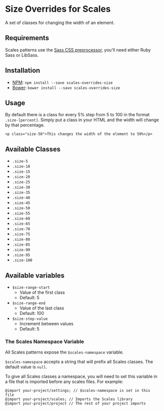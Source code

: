 # Size Overrides for Scales

A set of classes for changing the width of an element.

## Requirements

Scales patterns use the [Sass CSS preprocessor](http://sass-lang.com/), you'll need either Ruby Sass or LibSass.

## Installation

* [NPM](http://npmjs.com): `npm install --save scales-overrides-size`
* [Bower](http://bower.io/): `bower install --save scales-overrides-size`

## Usage

By default there is a class for every 5% step from 5 to 100 in the format `.size-[percent]`. Simply put a class in your HTML and the width will change by that percentage.

```
<p class="size-50">This changes the width of the element to 50%</p>
```

## Available Classes

* `.size-5`
* `.size-10`
* `.size-15`
* `.size-20`
* `.size-25`
* `.size-30`
* `.size-35`
* `.size-40`
* `.size-45`
* `.size-50`
* `.size-55`
* `.size-60`
* `.size-65`
* `.size-70`
* `.size-75`
* `.size-80`
* `.size-85`
* `.size-90`
* `.size-95`
* `.size-100`

## Available variables

* `$size-range-start`
    * Value of the first class
    * Default: 5
* `$size-range-end`
    * Value of the last class
    * Default: 100
* `$size-step-value`
    * Increment between values
    * Default: 5

### The Scales Namespace Variable

All Scales patterns expose the `$scales-namespace` variable.

`$scales-namespace` accepts a string that will prefix all Scales classes. The default value is `null`.

To give all Scales classes a namespace, you will need to set this variable in a file that is imported before any scales files. For example:

```
@import your-project/settings; // $scales-namespace is set in this file
@import your-project/scales; // Imports the Scales library
@import your-project/project // The rest of your project imports
```
